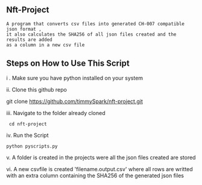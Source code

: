 ##  Nft-Project

    A program that converts csv files into generated CH-007 compatible json format ,
    it also calculates the SHA256 of all json files created and the results are added
    as a column in a new csv file 


##        Steps on How to Use This Script


i . Make sure you have python installed on your system
    
ii. Clone this github repo 

  git clone https://github.com/timmySpark/nft-project.git
  
iii. Navigate to the folder already cloned

     cd nft-project
     
iv.  Run the Script 

    python pyscripts.py
    
v. A folder is created in the projects were all the json files created are stored

vi. A new csvfile is created 'filename.output.csv' where all rows are writted with an extra column containing the SHA256 of the generated json files
    


